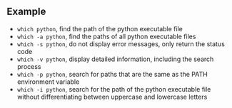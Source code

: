 ## Example

- `which python`, find the path of the python executable file
- `which -a python`, find the paths of all python executable files
- `which -s python`, do not display error messages, only return the status code
- `which -v python`, display detailed information, including the search process
- `which -p python`, search for paths that are the same as the PATH environment variable
- `which -i python`, search for the path of the python executable file without differentiating between uppercase and lowercase letters
